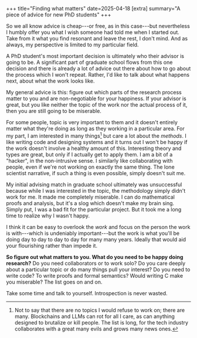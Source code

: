+++
title="Finding what matters"
date=2025-04-18
[extra]
summary="A piece of advice for new PhD students"
+++

So we all know advice is cheap---or free, as in this case---but nevertheless I
humbly offer you what I wish someone had told me when I started out. Take from
it what you find resonant and leave the rest, I don't mind. And as always, my
perspective is limited to my particular field.

A PhD student's most important decision is ultimately who their advisor is going
to be. A significant part of graduate school flows from this one decision and
there is already a lot of advice out there about how to go about the process
which I won't repeat. Rather, I'd like to talk about what happens next, about
what the work looks like.

My general advice is this: figure out which parts of the research process matter
to you and are non-negotiable for your happiness. If your advisor is great, but
you like neither the topic of the work nor the actual process of it, then you
are still going to be miserable.

For some people, topic is very important to them and it doesn't entirely matter
what they're doing as long as they working in a particular area. For my part, I
am interested in many things[^topics-i-hate] but care a lot about the *methods*.
I like writing code and designing systems and it turns out I won't be happy if
the work doesn't involve a healthy amount of this. Interesting theory and types
are great, but only if I actually get to apply them. I am a bit of a "hacker",
in the non-intrusive sense. I similarly like collaborating with people, even if
we're not working on exactly the same thing. The lone scientist narrative, if
such a thing is even possible, simply doesn't suit me.

My initial advising match in graduate school ultimately was unsuccessful because
while I was interested in the topic, the methodology simply didn't work for me.
It made me completely miserable. I can do mathematical proofs and analysis, but
it's a slog which doesn't make my brain sing. Simply put, I was a bad fit for
the particular project. But it took me a long time to realize why I wasn't
happy.

I think it can be easy to overlook the *work* and focus on the person the work
is with---which is undeniably important---but the work is what you'll be doing
day to day to day to day for many many years. Ideally that would aid your
flourishing rather than impede it.

**So figure out what matters to you. What do you need to be happy doing research?**
Do you need collaborators or to work solo? Do you care deeply about a particular
topic or do many things pull your interest? Do you need to write code? To write
proofs and formal semantics? Would writing C make you miserable? The list goes
on and on.

Take some time and talk to yourself. Introspection is never wasted.

[^topics-i-hate]: Not to say that there are no topics I would refuse to work on;
    there are many. Blockchains and LLMs can rot for all I care, as can anything
    designed to brutalize or kill people. The list is long, for the tech
    industry collaborates with a great many evils and grows many news ones.
